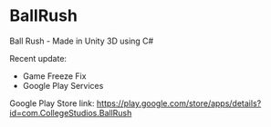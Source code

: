 # BallRush
Ball Rush - Made in Unity 3D using C#

Recent update: 
- Game Freeze Fix
- Google Play Services

Google Play Store link: https://play.google.com/store/apps/details?id=com.CollegeStudios.BallRush
